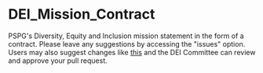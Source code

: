 # DEI_Mission_Contract
PSPG's Diversity, Equity and Inclusion mission statement in the form of a contract. 
Please leave any suggestions by accessing the "issues" option. Users may also suggest changes like [this](https://docs.github.com/en/enterprise-server@2.21/github/managing-files-in-a-repository/editing-files-in-another-users-repository) and the DEI Committee can review and approve your pull request.
